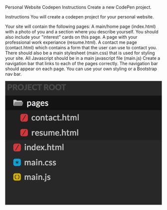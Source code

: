 Personal Website
Codepen Instructions
Create a new CodePen project.

Instructions
You will create a codepen project for your personal website.

Your site will contain the following pages:
A main/home page (index.html) with a photo of you and a section where you describe yourself. You should also include your "interest" cards on this page.
A page with your professional work experiance (resume.html).
A contact me page (contact.html) which contains a form that the user can use to contact you.
There should also be a main stylesheet (main.css) that is used for styling your site.
All Javascript should be in a main javascript file (main.js)
Create a navigation bar that links to each of the pages correctly. The navigation bar should appear on each page. You can use your own styling or a Bootstrap nav bar.


![Result](BootstrapExercisev2/E7_Part1.png)